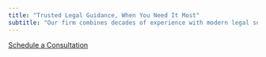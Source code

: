 ```yaml
---
title: "Trusted Legal Guidance, When You Need It Most"
subtitle: "Our firm combines decades of experience with modern legal solutions to protect your rights and achieve results."
---
```

[Schedule a Consultation](contact.md)
